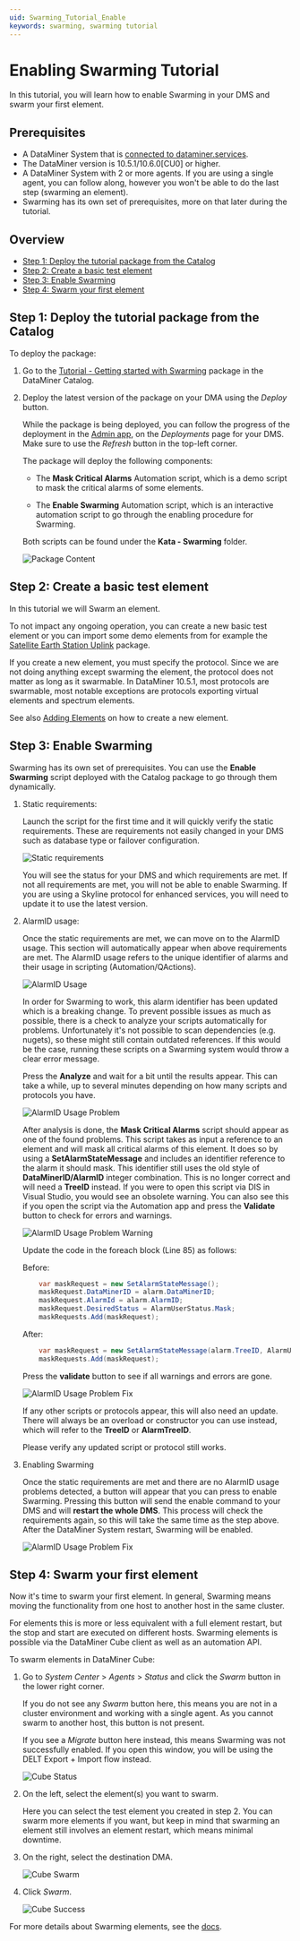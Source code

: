 ```yaml
---
uid: Swarming_Tutorial_Enable
keywords: swarming, swarming tutorial
---
```


# Enabling Swarming Tutorial

In this tutorial, you will learn how to enable Swarming in your DMS and swarm your first element.

## Prerequisites

- A DataMiner System that is [connected to dataminer.services](https://docs.dataminer.services/user-guide/Cloud_Platform/Connecting_to_cloud/Connecting_your_DataMiner_System_to_the_cloud.html).
- The DataMiner version is 10.5.1/10.6.0[CU0] or higher.
- A DataMiner System with 2 or more agents. If you are using a single agent, you can follow along, however you won't be able to do the last step (swarming an element).
- Swarming has its own set of prerequisites, more on that later during the tutorial.

## Overview

- [Step 1: Deploy the tutorial package from the Catalog](#step-1-deploy-the-tutorial-package-from-the-catalog)
- [Step 2: Create a basic test element](#step-2-create-a-basic-test-element)
- [Step 3: Enable Swarming](#step-3-enable-swarming)
- [Step 4: Swarm your first element](#step-4-swarm-your-first-element)

## Step 1: Deploy the tutorial package from the Catalog

To deploy the package:

1. Go to the [Tutorial - Getting started with Swarming](https://catalog.dataminer.services/details/b087dd80-8a62-4ef0-9321-76964ac4e039) package in the DataMiner Catalog.

1. Deploy the latest version of the package on your DMA using the *Deploy* button.

    While the package is being deployed, you can follow the progress of the deployment in the [Admin app](xref:Accessing_the_Admin_app), on the *Deployments* page for your DMS. Make sure to use the *Refresh* button in the top-left corner.

    The package will deploy the following components:

    - The **Mask Critical Alarms** Automation script, which is a demo script to mask the critical alarms of some elements.

    - The **Enable Swarming** Automation script, which is an interactive automation script to go through the enabling procedure for Swarming.

    Both scripts can be found under the **Kata - Swarming** folder.

   ![Package Content](~/user-guide/images/Swarming_Tutorial_Enable_Package_Content.png)

## Step 2: Create a basic test element

In this tutorial we will Swarm an element.

To not impact any ongoing operation, you can create a new basic test element or you can import some demo elements from for example the [Satellite Earth Station Uplink](https://catalog.dataminer.services/details/c8adec4a-e7be-47a4-b7a4-e574e0381fe6) package.

If you create a new element, you must specify the protocol.
Since we are not doing anything except swarming the element, the protocol does not matter as long as it swarmable.
In DataMiner 10.5.1, most protocols are swarmable, most notable exceptions are protocols exporting virtual elements and spectrum elements.

See also [Adding Elements](xref:Adding_elements) on how to create a new element.

## Step 3: Enable Swarming

Swarming has its own set of prerequisites.
You can use the **Enable Swarming** script deployed with the Catalog package to go through them dynamically.

1. Static requirements:

   Launch the script for the first time and it will quickly verify the static requirements.
   These are requirements not easily changed in your DMS such as database type or failover configuration.

   ![Static requirements](~/user-guide/images/Swarming_Tutorial_Enable_Static_Requirements.png)

   You will see the status for your DMS and which requirements are met.
   If not all requirements are met, you will not be able to enable Swarming.
   If you are using a Skyline protocol for enhanced services, you will need to update it to use the latest version.

1. AlarmID usage:

   Once the static requirements are met, we can move on to the AlarmID usage.
   This section will automatically appear when above requirements are met.
   The AlarmID usage refers to the unique identifier of alarms and their usage in scripting (Automation/QActions).

   ![AlarmID Usage](~/user-guide/images/Swarming_Tutorial_Enable_AlarmID_Usage.png)

   In order for Swarming to work, this alarm identifier has been updated which is a breaking change.
   To prevent possible issues as much as possible, there is a check to analyze your scripts automatically for problems.
   Unfortunately it's not possible to scan dependencies (e.g. nugets), so these might still contain outdated references.
   If this would be the case, running these scripts on a Swarming system would throw a clear error message.

   Press the **Analyze** and wait for a bit until the results appear. This can take a while, up to several minutes depending on how many scripts and protocols you have.

   ![AlarmID Usage Problem](~/user-guide/images/Swarming_Tutorial_Enable_AlarmID_Usage_Problem.png)

   After analysis is done, the **Mask Critical Alarms** script should appear as one of the found problems.
   This script takes as input a reference to an element and will mask all critical alarms of this element.
   It does so by using a **SetAlarmStateMessage** and includes an identifier reference to the alarm it should mask.
   This identifier still uses the old style of **DataMinerID/AlarmID** integer combination. This is no longer correct and will need a **TreeID** instead.
   If you were to open this script via DIS in Visual Studio, you would see an obsolete warning.
   You can also see this if you open the script via the Automation app and press the **Validate** button to check for errors and warnings.

   ![AlarmID Usage Problem Warning](~/user-guide/images/Swarming_Tutorial_Enable_AlarmID_Usage_Problem_Warning.png)

   Update the code in the foreach block (Line 85) as follows:

    Before:

    ```csharp
        var maskRequest = new SetAlarmStateMessage();
        maskRequest.DataMinerID = alarm.DataMinerID;
        maskRequest.AlarmId = alarm.AlarmID;
        maskRequest.DesiredStatus = AlarmUserStatus.Mask;
        maskRequests.Add(maskRequest);
    ```

    After:

    ```csharp
        var maskRequest = new SetAlarmStateMessage(alarm.TreeID, AlarmUserStatus.Mask, "");
        maskRequests.Add(maskRequest);
    ```

   Press the **validate** button to see if all warnings and errors are gone.

   ![AlarmID Usage Problem Fix](~/user-guide/images/Swarming_Tutorial_Enable_AlarmID_Usage_Problem_Fix.png)

   If any other scripts or protocols appear, this will also need an update.
   There will always be an overload or constructor you can use instead, which will refer to the **TreeID** or **AlarmTreeID**.

   Please verify any updated script or protocol still works.

1. Enabling Swarming

   Once the static requirements are met and there are no AlarmID usage problems detected, a button will appear that you can press to enable Swarming.
   Pressing this button will send the enable command to your DMS and will **restart the whole DMS**.
   This process will check the requirements again, so this will take the same time as the step above.
   After the DataMiner System restart, Swarming will be enabled.

   ![AlarmID Usage Problem Fix](~/user-guide/images/Swarming_Tutorial_Enable_No_Problems.png)

## Step 4: Swarm your first element

Now it's time to swarm your first element.
In general, Swarming means moving the functionality from one host to another host in the same cluster.

For elements this is more or less equivalent with a full element restart, but the stop and start are executed on different hosts.
Swarming elements is possible via the DataMiner Cube client as well as an automation API.

To swarm elements in DataMiner Cube:

1. Go to *System Center* > *Agents* > *Status* and click the *Swarm* button in the lower right corner.

    If you do not see any *Swarm* button here, this means you are not in a cluster environment and working with a single agent. As you cannot swarm to another host, this button is not present.

    If you see a *Migrate* button here instead, this means Swarming was not successfully enabled. If you open this window, you will be using the DELT Export + Import flow instead.

    ![Cube Status](~/user-guide/images/Swarming_Tutorial_Enable_Cube_Status.png)

1. On the left, select the element(s) you want to swarm.

    Here you can select the test element you created in step 2.
    You can swarm more elements if you want, but keep in mind that swarming an element still involves an element restart, which means minimal downtime.

1. On the right, select the destination DMA.

    ![Cube Swarm](~/user-guide/images/Swarming_Tutorial_Enable_Cube_Swarm.png)

1. Click *Swarm*.

    ![Cube Success](~/user-guide/images/Swarming_Tutorial_Enable_Cube_Success.png)

For more details about Swarming elements, see the [docs](xref:SwarmingElements).
